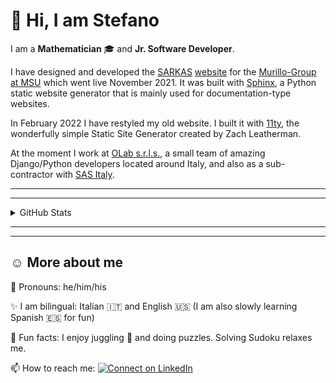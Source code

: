 <!-- :bangbang: --- under construction --- :bangbang: -->

:wave: Hi, I am Stefano
=======================

I am a **Mathematician** :mortar_board: and **Jr. Software Developer**.

I have designed and developed the [SARKAS](https://github.com/murillo-group/sarkas) [website](https://murillo-group.github.io/sarkas/) for the [Murillo-Group at MSU](https://murillogroupmsu.com/) which went live November 2021. It was built with [Sphinx](https://www.sphinx-doc.org), a Python static website generator that is mainly used for documentation-type websites.

In February 2022 I have restyled my old website. I built it with [11ty](https://11ty.dev), the wonderfully simple Static Site Generator created by Zach Leatherman.  

At the moment I work at [OLab s.r.l.s.](https://olab-studio.com), a small team of amazing Django/Python developers located around Italy, and also as a sub-contractor with [SAS Italy](https://www.sas.com/it_it/home.html).

---
---

<details>
  <summary>GitHub Stats</summary>

<!--   <img align="center" src="https://github-readme-stats.vercel.app/api?username=silvestristefano&show_icons=true&theme=city_lights&include_all_commits=true"/> -->
  <img align="center" src="https://github-readme-stats.vercel.app/api/top-langs/?username=silvestristefano&layout=compact&theme=city_lights"/>

</details>

---
---

:relaxed: More about me
-------------

💬 Pronouns: he/him/his

✨ I am bilingual: Italian :it: and English :us: (I am also slowly learning Spanish :es: for fun)

👀 Fun facts: I enjoy juggling 🤹 and doing puzzles. Solving Sudoku relaxes me.

📫 How to reach me:  [![Connect on LinkedIn](https://img.shields.io/badge/--linkedin?label=LinkedIn&logo=LinkedIn&style=social)](https://www.linkedin.com/in/stefano-silvestri-phd/)

